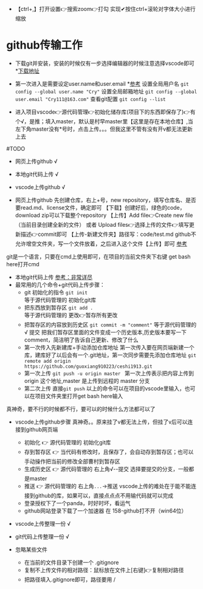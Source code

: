 - 【ctrl+,】打开设置👉搜索zoom👉打勾
实现✔按住ctrl+滚轮对字体大小进行缩放

# github传输工作
- 下载git并安装，安装的时候仅有一步选择编辑器的时候注意选择vscode即可 *[下载地址](https://git-scm.com/download/win)
- 第一次进入是需要设定user.name和user.email 
    *[参考](https://crycrycry.blog.csdn.net/article/details/109131441?spm=1001.2101.3001.6661.1&utm_medium=distribute.pc_relevant_t0.none-task-blog-2%7Edefault%7ECTRLIST%7Edefault-1-109131441-blog-113933630.pc_relevant_aa&depth_1-utm_source=distribute.pc_relevant_t0.none-task-blog-2%7Edefault%7ECTRLIST%7Edefault-1-109131441-blog-113933630.pc_relevant_aa&utm_relevant_index=1)
    设置全局用户名
    `git config --global user.name "Cry"`
    设置全局邮箱地址
    `git config --global user.email "Cry111@163.com"`
    查看git配置
    `git config --list`


- 进入项目vscode👉源代码管理👉初始化储存库(项目下的东西即保存了)👉有个√，是推；填入master，默认是村早master里【这里是存在本地仓库】,当左下角master没有*号时，点击上传。。。但我这里不管有没有开v都无法更新上去

#TODO
- 网页上传github    √
- 本地git代码上传   √
- vscode上传github  √


- 网页上传github
先创建仓库，右上+号，new repository，填写仓库名、是否要read.md、license文件，确定即可
【下载】创建好后，绿色的code，download zip可以下载整个repository
【上传】Add file👉Create new file（当前目录创建全新的文件） 或者 Upload files👉选择上传的文件👉填写更新描述👉commit即可
【上传-新建文件夹】路径写：code/test.md github不允许增空文件夹，写一个文件放着，之后进入这个文件【上传】即可  [参考](https://www.csdn.net/tags/Mtzacg1sNTk0Mi1ibG9n.html)


git是一个语言，只要在cmd上使用即可，在项目的当前文件夹下右键 get bash here打开cmd
- 本地git代码上传 [参考：非常详尽](https://blog.csdn.net/weixin_35805266/article/details/113073974?utm_term=desktop%20github%20%E7%99%BB%E5%BD%95%E4%B8%8D%E4%B8%8A&utm_medium=distribute.pc_aggpage_search_result.none-task-blog-2~all~sobaiduweb~default-1-113073974-null-null&spm=3001.4430)
- 最常用的几个命令+git代码上传步骤：
    - git 初始化的指令 
         `git init`   
         等于源代码管理的  初始化git库
    - 把东西放到暂存区
         `git add .`  
         等于源代码管理的   更改👉暂存所有更改    
    - 把暂存区的内容放到历史区
         `git commit -m "comment"` 等于源代码管理的     √ 提交
         把我们暂存区里面的文件变成一个历史版本,历史版本要写一下comment，简洁明了告诉自己更新、修改了什么
    - 第一次传入先新建库+手动添加仓库地址
        第一次传入要在网页端新建一个库，建库好了以后会有一个.git地址，第一次同步需要先添加仓库地址
        `git remote add origin https://github.com/guoxiang910223/ceshi1913.git`
    - 第一次上传
        `git push -u origin master ` 
        第一次上传表示把内容上传到 origin 这个地址,master 是上传到远程的 master 分支
    - 第二次上传
        直接`git push`
以上的命令可以在项目的vscode里输入，也可以在项目文件夹里打开get bash here输入

真神奇，要不行的时候都不行，要可以的时候什么方法都可以了

- vscode上传github步骤
    真神奇。。原来挂了v都无法上传，但挂了v后可以连接到github网页端
    - 初始化  👉  源代码管理的  初始化git库
    - 存到暂存区  👉  当代码有修改时，且保存了，会自动存到暂存区；也可以手动操作把当前的修改全部曹村到暂存区
    - 生成历史区  👉  源代码管理的  右上角√--提交  选择要提交的分支，一般都是master
    - 推送  👉  源代码管理的  右上角`...`→推送
    vscode上传的难处在于能不能连接到github的库，如果可以，直接点点点不用输代码就可以完成
    - 登录授权下了一个panda，时好时坏，看运气
    - github网站登录下载了一个加速器 在 158-github打不开（win64位）

- vscode上传整理一份  √
- git代码上传整理一份  √

- 忽略某些文件
    - 在当前的文件目录下创建一个 .gitignore
    - 复制不上传文件的相对路径：鼠标放在文件上[右键]👉复制相对路径
    - 把路径填入.gitignore即可，路径要用 /  